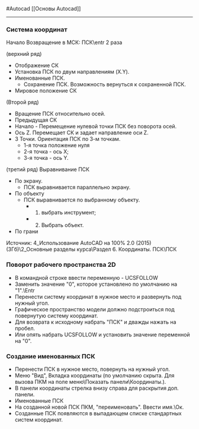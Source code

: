 #Autocad 
[[Основы Autocad]]
_________
### Система координат
Начало
Возвращение в МСК: ПСК\entr 2 раза

(верхний ряд)
- Отображение СК
- Установка ПСК по двум направлениям (X.Y).
- Именованные ПСК. 
	- Сохранение ПСК. Возможность вернуться к сохраненной ПСК.
- Мировое положение СК

(Второй ряд)
- Вращение ПСК относительно осей.
- Предыдущая СК
- Начало - Перемещение нулевой точки ПСК без поворота осей.
- Ось Z. Перемещает СК и задает направление оси Z.
- 3 Точки. Ориентация ПСК по 3-м точкам.
	- 1-я точка положение нуля
	- 2-я точка - ось X;
	- 3-я точка - ось Y.

(третий ряд)
Выравнивание ПСК
- По экрану.
	- ПСК выравнивается параллельно экрану.
- По объекту
	- ПСК выравнивается по выбранному объекту.
		- 1. выбрать инструмент;
		- 2. Выбрать объект.
- По грани


Источник: 4_Использование AutoCAD на 100% 2.0 (2015) (3Гб)\2_Основные разделы курса\Раздел 6. Координаты. ПСК\ПСК
### Поворот рабочего пространства 2D
- В командной строке ввести переменную - UCSFOLLOW
- Заменить значение "0", которое установлено по умолчанию на "1".\Entr
- Перенести систему координат в нужное место и развернуть под нужный угол.
- Графическое пространство модели должно подстроиться под повернутую систему координат.
- Для возврата к исходному набрать "ПСК" и дважды нажать на пробел.
- Или опять набрать UCSFOLLOW и установить значение переменной на "0".

### Создание именованных ПСК
- Перенести ПСК в нужное место, повернуть на нужный угол.
- Меню "Вид", Вкладка координаты (по умолчанию скрыта. Для вызова ПКМ на поле меню\Показать панели\Координаты.).
- В панели координаты стрелка внизу справа для раскрытия доп. панели.
- Именованные ПСК
- На созданной новой ПСК ПКМ, "переименовать". Ввести имя.\Ок.
- Созданные ПСК появляются в выпадающем списке стандартных систем координат.
